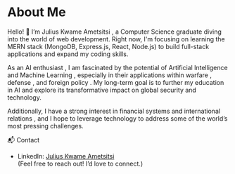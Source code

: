 
# About Me

Hello! 👋 I’m  Julius Kwame Ametsitsi , a Computer Science graduate diving into the world of web development. Right now, I'm focusing on learning the MERN stack (MongoDB, Express.js, React, Node.js) to build full-stack applications and expand my coding skills.

As an AI enthusiast , I am fascinated by the potential of Artificial Intelligence and Machine Learning , especially in their applications within warfare , defense , and foreign policy . My long-term goal is to further my education in AI and explore its transformative impact on global security and technology.

Additionally, I have a strong interest in  financial systems and international relations , and I hope to leverage technology to address some of the world’s most pressing challenges.


📬 Contact
- LinkedIn: [Julius Kwame Ametsitsi](https://www.linkedin.com/in/julius-kwame-ametsitsi/)  
  (Feel free to reach out! I’d love to connect.)

